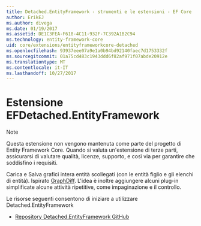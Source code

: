 ```yaml
---
title: Detached.EntityFramework - strumenti e le estensioni - EF Core
author: ErikEJ
ms.author: divega
ms.date: 01/19/2017
ms.assetid: DE1C3FEA-F618-4C11-932F-7C392A1B2C94
ms.technology: entity-framework-core
uid: core/extensions/entityframeworkcore-detached
ms.openlocfilehash: 93937eee07a9e1a0b94bd92140faec7d1753332f
ms.sourcegitcommit: 01a75cd483c1943ddd6f82af971f07abde20912e
ms.translationtype: MT
ms.contentlocale: it-IT
ms.lasthandoff: 10/27/2017
---
```

# <a name="efdetachedentityframework-extension"></a>Estensione EFDetached.EntityFramework

> [!NOTE]  
> Questa estensione non vengono mantenuta come parte del progetto di Entity Framework Core. Quando si valuta un'estensione di terze parti, assicurarsi di valutare qualità, licenze, supporto, e così via per garantire che soddisfino i requisiti.

Carica e Salva grafici intera entità scollegati (con le entità figlio e gli elenchi di entità). Ispirato [GraphDiff](https://github.com/refactorthis/GraphDiff/). L'idea è inoltre aggiungere alcuni plug-in simplificate alcune attività ripetitive, come impaginazione e il controllo.

Le risorse seguenti consentono di iniziare a utilizzare Detached.EntityFramework
* [Repository Detached.EntityFramework GitHub](https://github.com/leonardoporro/Detached/)
